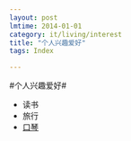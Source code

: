 ```yaml
---
layout: post
lmtime: 2014-01-01
category: it/living/interest
title: "个人兴趣爱好"
tags: Index

---
```





#个人兴趣爱好#
  * 读书
  * 旅行
  * [口琴](/it/living/interest/2011/07/15/harmonica/)
